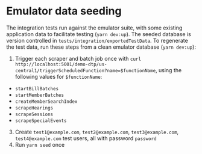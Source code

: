 # Emulator data seeding

The integration tests run against the emulator suite, with some existing application data to facilitate testing (`yarn dev:up`). The seeded database is version controlled in `tests/integration/exportedTestData`. To regenerate the test data, run these steps from a clean emulator database (`yarn dev:up`):

1. Trigger each scraper and batch job once with `curl http://localhost:5001/demo-dtp/us-central1/triggerScheduledFunction?name=$functionName`, using the following values for `$functionName`:

- `startBillBatches`
- `startMemberBatches`
- `createMemberSearchIndex`
- `scrapeHearings`
- `scrapeSessions`
- `scrapeSpecialEvents`

3. Create `test1@example.com`, `test2@example.com`, `test3@example.com`, `test4@example.com` test users, all with password `password`
4. Run `yarn seed` once
